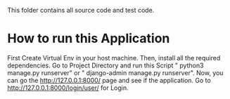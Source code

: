 This folder contains all source code and test code.
# How to run this Application

First Create Virtual Env in your host machine. Then, install all the required dependencies. Go to Project Directory and run this Script " python3 manage.py runserver" or " django-admin manage.py runserver".
Now, you can go the http://127.0.0.1:8000/ page and see if the application. Go to http://127.0.0.1:8000/login/user/ for Login.